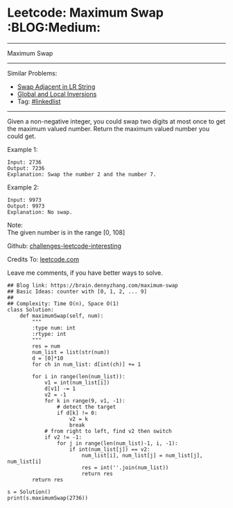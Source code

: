 # Leetcode: Maximum Swap     :BLOG:Medium:


---

Maximum Swap  

---

Similar Problems:  
-   [Swap Adjacent in LR String](https://brain.dennyzhang.com/swap-adjacent-in-lr-string)
-   [Global and Local Inversions](https://brain.dennyzhang.com/global-and-local-inversions)
-   Tag: [#linkedlist](https://brain.dennyzhang.com/tag/linkedlist)

---

Given a non-negative integer, you could swap two digits at most once to get the maximum valued number. Return the maximum valued number you could get.  

Example 1:  

    Input: 2736
    Output: 7236
    Explanation: Swap the number 2 and the number 7.

Example 2:  

    Input: 9973
    Output: 9973
    Explanation: No swap.

Note:  
The given number is in the range [0, 108]  

Github: [challenges-leetcode-interesting](https://github.com/DennyZhang/challenges-leetcode-interesting/tree/master/maximum-swap)  

Credits To: [leetcode.com](https://leetcode.com/problems/maximum-swap/description/)  

Leave me comments, if you have better ways to solve.  

    ## Blog link: https://brain.dennyzhang.com/maximum-swap
    ## Basic Ideas: counter with [0, 1, 2, ... 9]
    ##
    ## Complexity: Time O(n), Space O(1)
    class Solution:
        def maximumSwap(self, num):
            """
            :type num: int
            :rtype: int
            """
            res = num
            num_list = list(str(num))
            d = [0]*10
            for ch in num_list: d[int(ch)] += 1
    
            for i in range(len(num_list)):
                v1 = int(num_list[i])
                d[v1] -= 1
                v2 = -1
                for k in range(9, v1, -1):
                    # detect the target
                    if d[k] != 0:
                        v2 = k
                        break
                # from right to left, find v2 then switch
                if v2 != -1:
                    for j in range(len(num_list)-1, i, -1):
                        if int(num_list[j]) == v2:
                            num_list[i], num_list[j] = num_list[j], num_list[i]
                            res = int(''.join(num_list))
                            return res
            return res
    
    s = Solution()    
    print(s.maximumSwap(2736))